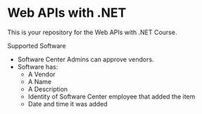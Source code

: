 # Web APIs with .NET

This is your repository for the Web APIs with .NET Course.

Supported Software
- Software Center Admins can approve vendors.
- Software has:
    - A Vendor
    - A Name
    - A Description
    - Identity of Software Center employee that added the item
    - Date and time it was added
